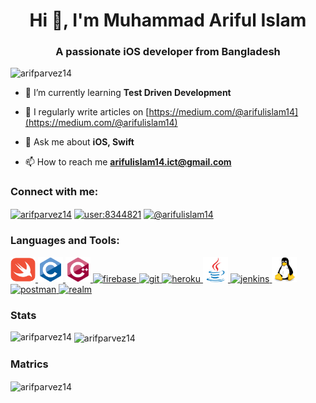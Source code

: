 
<h1 align="center">Hi 👋, I'm Muhammad Ariful Islam</h1>
<h3 align="center">A passionate iOS developer from Bangladesh</h3>
<p align="left"> <img src="https://komarev.com/ghpvc/?username=arifparvez14&label=Profile%20views&color=0e75b6&style=flat" alt="arifparvez14" /> </p>

- 🌱 I’m currently learning **Test Driven Development**

- 📝 I regularly write articles on [https://medium.com/@arifulislam14](https://medium.com/@arifulislam14)

- 💬 Ask me about **iOS, Swift**

- 📫 How to reach me **arifulislam14.ict@gmail.com**

<h3 align="left">Connect with me:</h3>
<p align="left">
<a href="https://linkedin.com/in/arifparvez14" target="blank"><img align="center" src="https://raw.githubusercontent.com/rahuldkjain/github-profile-readme-generator/master/src/images/icons/Social/linked-in-alt.svg" alt="arifparvez14" height="30" width="40" /></a>
<a href="https://stackoverflow.com/users/user:8344821" target="blank"><img align="center" src="https://raw.githubusercontent.com/rahuldkjain/github-profile-readme-generator/master/src/images/icons/Social/stack-overflow.svg" alt="user:8344821" height="30" width="40" /></a>
<a href="https://medium.com/@arifulislam14" target="blank"><img align="center" src="https://raw.githubusercontent.com/rahuldkjain/github-profile-readme-generator/master/src/images/icons/Social/medium.svg" alt="@arifulislam14" height="30" width="40" /></a>
</p>

<h3 align="left">Languages and Tools:</h3>
<p align="left"> <a href="https://developer.apple.com/swift/" target="_blank" rel="noreferrer"> <img src="https://raw.githubusercontent.com/devicons/devicon/master/icons/swift/swift-original.svg" alt="swift" width="40" height="40"/> </a> <a href="https://www.cprogramming.com/" target="_blank" rel="noreferrer"> <img src="https://raw.githubusercontent.com/devicons/devicon/master/icons/c/c-original.svg" alt="c" width="40" height="40"/> </a> <a href="https://www.w3schools.com/cpp/" target="_blank" rel="noreferrer"> <img src="https://raw.githubusercontent.com/devicons/devicon/master/icons/cplusplus/cplusplus-original.svg" alt="cplusplus" width="40" height="40"/> </a> <a href="https://firebase.google.com/" target="_blank" rel="noreferrer"> <img src="https://www.vectorlogo.zone/logos/firebase/firebase-icon.svg" alt="firebase" width="40" height="40"/> </a> <a href="https://git-scm.com/" target="_blank" rel="noreferrer"> <img src="https://www.vectorlogo.zone/logos/git-scm/git-scm-icon.svg" alt="git" width="40" height="40"/> </a> <a href="https://heroku.com" target="_blank" rel="noreferrer"> <img src="https://www.vectorlogo.zone/logos/heroku/heroku-icon.svg" alt="heroku" width="40" height="40"/> </a> <a href="https://www.java.com" target="_blank" rel="noreferrer"> <img src="https://raw.githubusercontent.com/devicons/devicon/master/icons/java/java-original.svg" alt="java" width="40" height="40"/> </a> <a href="https://www.jenkins.io" target="_blank" rel="noreferrer"> <img src="https://www.vectorlogo.zone/logos/jenkins/jenkins-icon.svg" alt="jenkins" width="40" height="40"/> </a> <a href="https://www.linux.org/" target="_blank" rel="noreferrer"> <img src="https://raw.githubusercontent.com/devicons/devicon/master/icons/linux/linux-original.svg" alt="linux" width="40" height="40"/> </a> <a href="https://postman.com" target="_blank" rel="noreferrer"> <img src="https://www.vectorlogo.zone/logos/getpostman/getpostman-icon.svg" alt="postman" width="40" height="40"/> </a> <a href="https://realm.io/" target="_blank" rel="noreferrer"> <img src="https://raw.githubusercontent.com/bestofjs/bestofjs-webui/8665e8c267a0215f3159df28b33c365198101df5/public/logos/realm.svg" alt="realm" width="40" height="40"/> </a> 
  


<h3 align="left">Stats</h3>
<p><img align="left" src="https://github-readme-stats.vercel.app/api/top-langs/?username=arifparvez14&show_icons=true&locale=en&layout=compact&theme=radical" alt="arifparvez14" /></p>

<p>&nbsp;<img align="center" src="https://github-readme-stats.vercel.app/api?username=arifparvez14&show_icons=true&locale=en&theme=radical" alt="arifparvez14" /></p>


<h3 align="left">Matrics</h3>
<p><img align="center" src="https://metrics.lecoq.io/arifparvez14" alt="arifparvez14" /></p>

